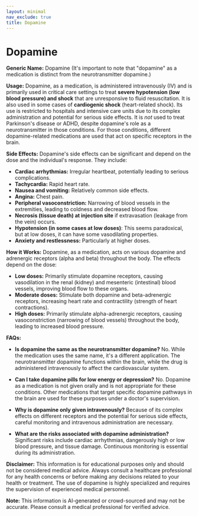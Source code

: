 ```yaml
---
layout: minimal
nav_exclude: true
title: Dopamine
---
```


# Dopamine

**Generic Name:** Dopamine (It's important to note that "dopamine" as a medication is distinct from the neurotransmitter dopamine.)

**Usage:** Dopamine, as a medication, is administered intravenously (IV) and is primarily used in critical care settings to treat **severe hypotension (low blood pressure) and shock** that are unresponsive to fluid resuscitation. It is also used in some cases of **cardiogenic shock** (heart-related shock).  Its use is restricted to hospitals and intensive care units due to its complex administration and potential for serious side effects. It is *not* used to treat Parkinson's disease or ADHD, despite dopamine's role as a neurotransmitter in those conditions.  For those conditions, different dopamine-related medications are used that act on specific receptors in the brain.

**Side Effects:** Dopamine's side effects can be significant and depend on the dose and the individual's response.  They include:

* **Cardiac arrhythmias:** Irregular heartbeat, potentially leading to serious complications.
* **Tachycardia:** Rapid heart rate.
* **Nausea and vomiting:** Relatively common side effects.
* **Angina:** Chest pain.
* **Peripheral vasoconstriction:** Narrowing of blood vessels in the extremities, leading to coldness and decreased blood flow.
* **Necrosis (tissue death) at injection site** if extravasation (leakage from the vein) occurs.
* **Hypotension (in some cases at low doses)**: This seems paradoxical, but at low doses, it can have some vasodilating properties.
* **Anxiety and restlessness:** Particularly at higher doses.


**How it Works:** Dopamine, as a medication, acts on various dopamine and adrenergic receptors (alpha and beta) throughout the body.  The effects depend on the dose:

* **Low doses:** Primarily stimulate dopamine receptors, causing vasodilation in the renal (kidney) and mesenteric (intestinal) blood vessels, improving blood flow to these organs.
* **Moderate doses:** Stimulate both dopamine and beta-adrenergic receptors, increasing heart rate and contractility (strength of heart contractions).
* **High doses:** Primarily stimulate alpha-adrenergic receptors, causing vasoconstriction (narrowing of blood vessels) throughout the body, leading to increased blood pressure.


**FAQs:**

* **Is dopamine the same as the neurotransmitter dopamine?** No. While the medication uses the same name, it's a different application. The neurotransmitter dopamine functions within the brain, while the drug is administered intravenously to affect the cardiovascular system.

* **Can I take dopamine pills for low energy or depression?**  No.  Dopamine as a medication is not given orally and is not appropriate for these conditions. Other medications that target specific dopamine pathways in the brain are used for these purposes under a doctor's supervision.

* **Why is dopamine only given intravenously?** Because of its complex effects on different receptors and the potential for serious side effects, careful monitoring and intravenous administration are necessary.

* **What are the risks associated with dopamine administration?**  Significant risks include cardiac arrhythmias, dangerously high or low blood pressure, and tissue damage.  Continuous monitoring is essential during its administration.


**Disclaimer:** This information is for educational purposes only and should not be considered medical advice.  Always consult a healthcare professional for any health concerns or before making any decisions related to your health or treatment.  The use of dopamine is highly specialized and requires the supervision of experienced medical personnel.


**Note:** This information is AI-generated or crowd-sourced and may not be accurate. Please consult a medical professional for verified advice.